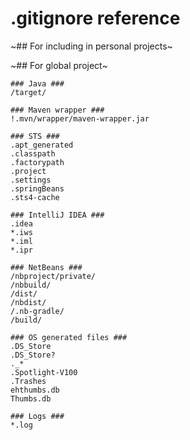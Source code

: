 # .gitignore reference

~## For including in personal projects~

~## For global project~

```
### Java ###
/target/

### Maven wrapper ###
!.mvn/wrapper/maven-wrapper.jar

### STS ###
.apt_generated
.classpath
.factorypath
.project
.settings
.springBeans
.sts4-cache

### IntelliJ IDEA ###
.idea
*.iws
*.iml
*.ipr

### NetBeans ###
/nbproject/private/
/nbbuild/
/dist/
/nbdist/
/.nb-gradle/
/build/

### OS generated files ###
.DS_Store
.DS_Store?
._*
.Spotlight-V100
.Trashes
ehthumbs.db
Thumbs.db

### Logs ###
*.log

```
